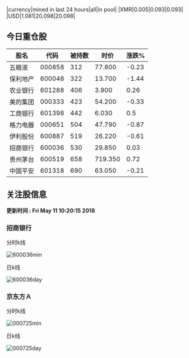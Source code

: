 |currency|mined in last 24 hours|all|in pool|
|XMR|0.005|0.093|0.093|
|USD|1.081|20.098|20.098|

## 今日重仓股 

|股名|代码|被持数|时价|涨跌%|
|---|---|---|---|---|
|五粮液|000858|312|77.800|-0.23|
|保利地产|600048|322|13.700|-1.44|
|农业银行|601288|406|3.900|0.26|
|美的集团|000333|423|54.200|-0.33|
|工商银行|601398|442|6.030|0.5|
|格力电器|000651|504|47.790|-0.87|
|伊利股份|600887|519|26.220|-0.61|
|招商银行|600036|530|29.850|0.03|
|贵州茅台|600519|658|719.350|0.72|
|中国平安|601318|690|63.050|-0.21|

## 关注股信息
**更新时间 : Fri May 11 10:20:15 2018**
### 招商银行 
分时k线

![600036min](http://image.sinajs.cn/newchart/min/n/sh600036.gif)

日k线

![600036day](http://image.sinajs.cn/newchart/daily/n/sh600036.gif)

### 京东方Ａ 
分时k线

![000725min](http://image.sinajs.cn/newchart/min/n/sz000725.gif)

日k线

![000725day](http://image.sinajs.cn/newchart/daily/n/sz000725.gif)
